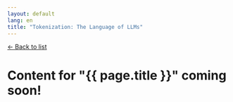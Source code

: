 ```yaml
---
layout: default
lang: en
title: "Tokenization: The Language of LLMs"
---
```

<div class="paper-detail">
  <div class="post-header">
    <a href="./">&larr; Back to list</a>
  </div>
  <h1>Content for "{{ page.title }}" coming soon!</h1>
</div>